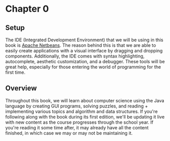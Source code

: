 # Chapter 0

## Setup
The IDE (Integrated Development Environment) that we will be using in this book is
[Apache Netbeans](https://netbeans.apache.org/download/index.html). The reason behind
this is that we are able to easily create applications with a visual interface
by dragging and dropping components. Additionally, the IDE comes with syntax highlighting,
autocomplete, aesthetic customization, and a debugger. These tools will be great help,
especially for those entering the world of programming for the first time.


## Overview
Throughout this book, we will learn about computer science using the Java language by creating GUI
programs, solving puzzles, and reading + implementing various topics and algorithm and data structures.
If you're following along with the book during its first edition, we'll be updating it live with new content
as the course progresses through the school year. If you're reading it some time after, 
it may already have all the content finished, in which case we may or may not be maintaining it.